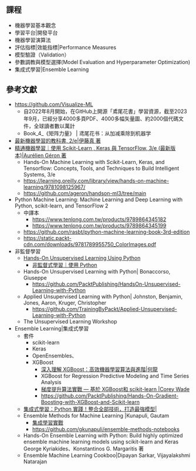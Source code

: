 ## 課程
- 機器學習基本觀念
- 學習平台|開發平台
- 機器學習演算法
- 評估指標|效能指標|Performance Measures
- 模型驗證（Validation）
- 參數調教與模型選擇(Model Evaluation and Hyperparameter Optimization)
- 集成式學習|Ensemble Learning

## 參考文獻
- https://github.com/Visualize-ML
  - 自2022年8月開始，在GitHub上開源「鳶尾花書」學習資源，截至2023年9月，已經分享4000多頁PDF、4000多幅矢量圖、約2000個代碼文件，全球讀者數以萬計
  - Book_4_《矩阵力量》 | 鸢尾花书：从加减乘除到机器学 
- [最新機器學習的教科書, 2/e|伊藤真 著](https://www.tenlong.com.tw/products/9786267383889?list_name=lv)
- [精通機器學習｜使用 Scikit-Learn , Keras 與 TensorFlow, 3/e (最新版本)|Aurélien Géron 著 ](https://www.tenlong.com.tw/products/9786263246676?list_name=srh)
  - Hands-On Machine Learning with Scikit-Learn, Keras, and Tensorflow: Concepts, Tools, and Techniques to Build Intelligent Systems, 3/e
  - https://learning.oreilly.com/library/view/hands-on-machine-learning/9781098125967/
  - https://github.com/ageron/handson-ml3/tree/main
- Python Machine Learning: Machine Learning and Deep Learning with Python, scikit-learn, and TensorFlow 2
  - 中譯本
    - https://www.tenlong.com.tw/products/9789864345182
    - https://www.tenlong.com.tw/products/9789864345199 
  - https://github.com/rasbt/python-machine-learning-book-3rd-edition
  - https://static.packt-cdn.com/downloads/9781789955750_ColorImages.pdf
- 非監督學習
  - [Hands-On Unsupervised Learning Using Python]()
    - [非監督式學習｜使用 Python ](https://www.tenlong.com.tw/products/9789865024062?list_name=srh)
  - Hands-On Unsupervised Learning with Python| Bonaccorso, Giuseppe
    - https://github.com/PacktPublishing/HandsOn-Unsupervised-Learning-with-Python   
  - Applied Unsupervised Learning with Python| Johnston, Benjamin, Jones, Aaron, Kruger, Christopher
    - https://github.com/TrainingByPackt/Applied-Unsupervised-Learning-with-Python 
  - The Unsupervised Learning Workshop
- Ensemble Learning|集成式學習
  - 套件
    - scikit-learn
    - Keras
    - OpenEnsembles、
    - XGBoost
      - [深入理解 XGBoost：高效機器學習算法與進階|何龍](https://www.tenlong.com.tw/products/9787111642626?list_name=srh)
      - XGBoost for Regression Predictive Modeling and Time Series Analysis
      - [梯度提升算法實戰 — 基於 XGBoost和 scikit-learn |Corey Wade](https://www.tenlong.com.tw/products/9787302659518?list_name=srh)
      - https://github.com/PacktPublishing/Hands-On-Gradient-Boosting-with-XGBoost-and-Scikit-learn
  - [集成式學習：Python 實踐！整合全部技術，打造最強模型|](https://www.tenlong.com.tw/products/9789863126942?list_name=srh)
  - Ensemble Methods for Machine Learning |Kunapuli, Gautam
    - [集成學習實戰](https://www.tenlong.com.tw/products/9787302660927?list_name=srh)
    - https://github.com/gkunapuli/ensemble-methods-notebooks 
  - Hands-On Ensemble Learning with Python: Build highly optimized ensemble machine learning models using scikit-learn and Keras
George Kyriakides、Konstantinos G. Margaritis 著
  - Ensemble Machine Learning Cookboo|Dipayan Sarkar, Vijayalakshmi Natarajan
